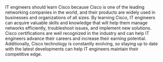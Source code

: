 IT engineers should learn Cisco because Cisco is one of the leading networking companies in the world, and their products are widely used in businesses and organizations of all sizes. By learning Cisco, IT engineers can acquire valuable skills and knowledge that will help them manage networks efficiently, troubleshoot issues, and implement new solutions. Cisco certifications are well recognized in the industry and can help IT engineers advance their careers and increase their earning potential. Additionally, Cisco technology is constantly evolving, so staying up to date with the latest developments can help IT engineers maintain their competitive edge.
